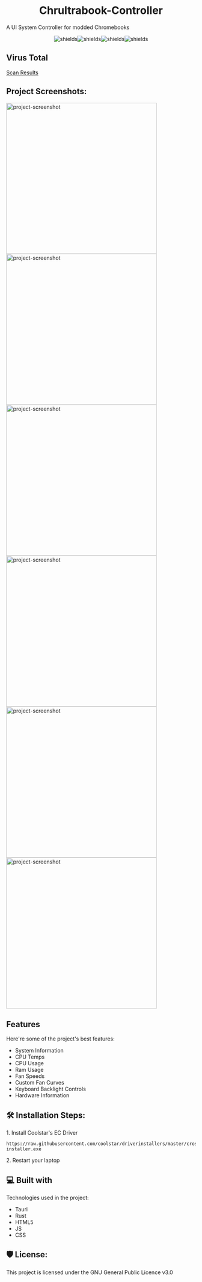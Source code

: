 <h1 align="center" id="title">Chrultrabook-Controller</h1>

<p id="description">A UI System Controller for modded Chromebooks</p>

<p align="center"><img src="https://img.shields.io/github/downloads/Death7654/Chrultrabook-Controller/total" alt="shields"><img src="https://img.shields.io/github/contributors/Death7654/Chrultrabook-Controller?color=dark-green" alt="shields"><img src="https://img.shields.io/github/forks/Death7654/Chrultrabook-Controller?style=social" alt="shields"><img src="https://img.shields.io/github/stars/Death7654/Chrultrabook-Controller?style=social" alt="shields"></p>

<h2>Virus Total</h2>
<a href="https://www.virustotal.com/gui/file/b88310161a1e66b6a1ab3e4c3c318f3d63ec9516e5ae17ee5c0f31c1c35481b1/detection">Scan Results</a>

<h2>Project Screenshots:</h2>

<img src="https://github.com/death7654/Chrultrabook-Controller/assets/72635727/5924dde4-2759-4560-b749-2fd8bebf2d7d" alt="project-screenshot" width="400">

<img src="https://github.com/death7654/Chrultrabook-Controller/assets/72635727/502bd188-f8da-467b-a09e-d4d7a22e8c69" alt="project-screenshot" width="400">

<img src="https://github.com/death7654/Chrultrabook-Controller/assets/72635727/96d17875-2c38-4999-83d8-ffb3c0acefa5" alt="project-screenshot" width="400">

<img src="https://github.com/death7654/Chrultrabook-Controller/assets/72635727/9499df2b-a597-4ad6-bf59-13f0008365aa" alt="project-screenshot" width="400">

<img src="https://github.com/death7654/Chrultrabook-Controller/assets/72635727/3cfa5581-8694-4fe6-ab1c-4df49db6d225" alt="project-screenshot" width="400">

<img src="https://github.com/death7654/Chrultrabook-Controller/assets/72635727/a2c8d962-e76a-4108-b3d6-316aa2097e68" alt="project-screenshot" width="400">

  
  
<h2>Features</h2>

Here're some of the project's best features:

*   System Information
*   CPU Temps
*   CPU Usage
*   Ram Usage
*   Fan Speeds
*   Custom Fan Curves
*   Keyboard Backlight Controls
*   Hardware Information

<h2>🛠️ Installation Steps:</h2>

<p>1. Install Coolstar's EC Driver</p>

```
https://raw.githubusercontent.com/coolstar/driverinstallers/master/crosec/crosec.2.0.2-installer.exe
```

<p>2. Restart your laptop</p>

  
  
<h2>💻 Built with</h2>

Technologies used in the project:

*   Tauri
*   Rust
*   HTML5
*   JS
*   CSS

<h2>🛡️ License:</h2>

This project is licensed under the GNU General Public Licence v3.0
